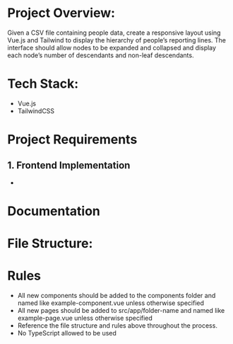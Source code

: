 # Project Overview:
Given a CSV file containing people data, create a responsive layout using Vue.js and Tailwind to display the hierarchy of people’s reporting lines. 
The interface should allow nodes to be expanded and collapsed and display each node’s number of descendants and non-leaf descendants. 

# Tech Stack:

- Vue.js
- TailwindCSS

# Project Requirements

## 1. Frontend Implementation
- 

# Documentation


# File Structure:


# Rules

- All new components should be added to the components folder and named like example-component.vue unless otherwise specified
- All new pages should be added to src/app/folder-name and named like example-page.vue unless otherwise specified
- Reference the file structure and rules above throughout the process.
- No TypeScript allowed to be used
